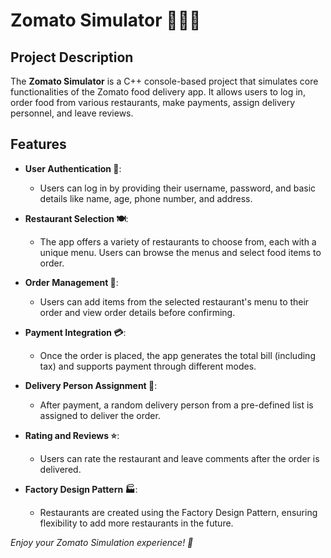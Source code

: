 # Zomato Simulator 🚀🍕🍔

## Project Description

The **Zomato Simulator** is a C++ console-based project that simulates core functionalities of the Zomato food delivery app. It allows users to log in, order food from various restaurants, make payments, assign delivery personnel, and leave reviews.

## Features

- **User Authentication 👤**: 
  - Users can log in by providing their username, password, and basic details like name, age, phone number, and address.
  
- **Restaurant Selection 🍽️**: 
  - The app offers a variety of restaurants to choose from, each with a unique menu. Users can browse the menus and select food items to order.
  
- **Order Management 🛒**: 
  - Users can add items from the selected restaurant's menu to their order and view order details before confirming.
  
- **Payment Integration 💳**: 
  - Once the order is placed, the app generates the total bill (including tax) and supports payment through different modes.
  
- **Delivery Person Assignment 🚚**: 
  - After payment, a random delivery person from a pre-defined list is assigned to deliver the order.
  
- **Rating and Reviews ⭐**: 
  - Users can rate the restaurant and leave comments after the order is delivered.
  
- **Factory Design Pattern 🏭**: 
  - Restaurants are created using the Factory Design Pattern, ensuring flexibility to add more restaurants in the future.

*Enjoy your Zomato Simulation experience! 🎉*
